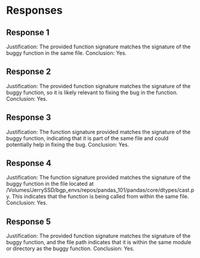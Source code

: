 # Responses
## Response 1
Justification: The provided function signature matches the signature of the buggy function in the same file.
Conclusion: Yes.

## Response 2
Justification: The provided function signature matches the signature of the buggy function, so it is likely relevant to fixing the bug in the function.
Conclusion: Yes.

## Response 3
Justification: The function signature provided matches the signature of the buggy function, indicating that it is part of the same file and could potentially help in fixing the bug.
Conclusion: Yes.

## Response 4
Justification: The function signature provided matches the signature of the buggy function in the file located at /Volumes/JerrySSD/bgp_envs/repos/pandas_101/pandas/core/dtypes/cast.py. This indicates that the function is being called from within the same file.
Conclusion: Yes.

## Response 5
Justification: The provided function signature matches the signature of the buggy function, and the file path indicates that it is within the same module or directory as the buggy function.
Conclusion: Yes.

